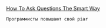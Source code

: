 [How To Ask Questions The Smart Way](http://www.catb.org/~esr/faqs/smart-questions.html)  

```
Программисты повышают свой piar
```
